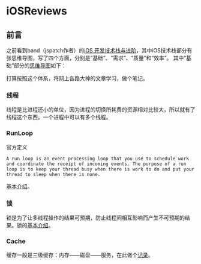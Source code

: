 # iOSReviews

## 前言
之前看到band（jspatch作者）的[iOS 开发技术栈与进阶](http://cnbang.net)，其中iOS技术栈部分有张思维导图，写了四个方面，分别是“基础”、“需求”、“质量”和“效率”。
其中“基础”部分的[思维导图](http://naotu.baidu.com/file/946e3aed6dc34ff2336a2cbe3b5338e5?token=1e8e68a9805a0b1b)如下：


打算按照这个体系，将网上各路大神的文章学习，做个笔记。

### 线程
线程是比进程还小的单位，因为进程的切换所耗费的资源相对比较大，所以就有了线程这个东西。一个进程中可以有多个线程。

### RunLoop

官方定义
```
A run loop is an event processing loop that you use to schedule work and coordinate the receipt of incoming events. The purpose of a run loop is to keep your thread busy when there is work to do and put your thread to sleep when there is none.
```
[基本介绍](./runloop.md)。

### 锁
锁是为了让多线程操作的结果可预期，防止线程间相互影响而产生不可预期的结果。锁的[基本介绍](./lock.md)。

### Cache

缓存一般是三级缓存：内存——磁盘——服务，在此做个[记录](./cache.md)。
